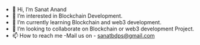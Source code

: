 - 👋 Hi, I’m Sanat Anand
- 👀 I’m interested in Blockchain Development.
- 🌱 I’m currently learning Blockchain and web3 development.
- 💞️ I’m looking to collaborate on Blockchain or web3 development Project.
- 📫 How to reach me -Mail us on - sanatbdps@gmail.com

<!---
sanat0333/sanat0333 is a ✨ special ✨ repository because its `README.md` (this file) appears on your GitHub profile.
You can click the Preview link to take a look at your changes.
--->
